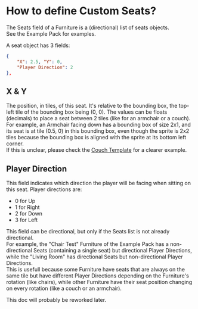 # How to define Custom Seats?

The Seats field of a Furniture is a (directional) list of seats objects.  
See the Example Pack for examples.

A seat object has 3 fields:
```json
{
	"X": 2.5, "Y": 0,
	"Player Direction": 2
},
```

## X & Y

The position, in tiles, of this seat. It's relative to the bounding box, the top-left tile of the bounding box being (0, 0). The values can be floats (decimals) to place a seat between 2 tiles (like for an armchair or a couch).  
For example, an Armchair facing down has a bounding box of size 2x1, and its seat is at tile (0.5, 0) in this bounding box, even though the sprite is 2x2 tiles because the bounding box is aligned with the sprite at its bottom left corner.  
If this is unclear, please check the [Couch Template](https://github.com/Leroymilo/FurnitureFramework/blob/main/doc/Templates.md#couch) for a clearer example.

## Player Direction

This field indicates which direction the player will be facing when sitting on this seat. Player directions are:
- 0 for Up
- 1 for Right
- 2 for Down
- 3 for Left

This field can be directional, but only if the Seats list is not already directional.  
For example, the "Chair Test" Furniture of the Example Pack has a non-directional Seats (containing a single seat) but directional Player Directions, while the "Living Room" has directional Seats but non-directional Player Directions.  
This is usefull because some Furniture have seats that are always on the same tile but have different Player Directions depending on the Furniture's rotation (like chairs), while other Furniture have their seat position changing on every rotation (like a couch or an armchair).


This doc will probably be reworked later.